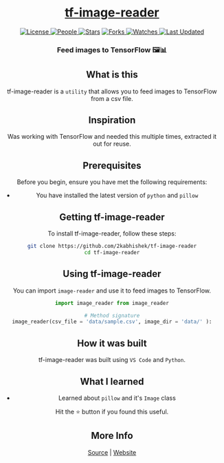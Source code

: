 <div align = "center">

<h1><a href="https://2kabhishek.github.io/tf-image-reader">tf-image-reader</a></h1>

<a href="https://github.com/2KAbhishek/tf-image-reader/blob/main/LICENSE">
<img alt="License" src="https://img.shields.io/github/license/2kabhishek/tf-image-reader?style=flat&color=eee&label="> </a>

<a href="https://github.com/2KAbhishek/tf-image-reader/graphs/contributors">
<img alt="People" src="https://img.shields.io/github/contributors/2kabhishek/tf-image-reader?style=flat&color=ffaaf2&label=People"> </a>

<a href="https://github.com/2KAbhishek/tf-image-reader/stargazers">
<img alt="Stars" src="https://img.shields.io/github/stars/2kabhishek/tf-image-reader?style=flat&color=98c379&label=Stars"></a>

<a href="https://github.com/2KAbhishek/tf-image-reader/network/members">
<img alt="Forks" src="https://img.shields.io/github/forks/2kabhishek/tf-image-reader?style=flat&color=66a8e0&label=Forks"> </a>

<a href="https://github.com/2KAbhishek/tf-image-reader/watchers">
<img alt="Watches" src="https://img.shields.io/github/watchers/2kabhishek/tf-image-reader?style=flat&color=f5d08b&label=Watches"> </a>

<a href="https://github.com/2KAbhishek/tf-image-reader/pulse">
<img alt="Last Updated" src="https://img.shields.io/github/last-commit/2kabhishek/tf-image-reader?style=flat&color=e06c75&label="> </a>

<h3>Feed images to TensorFlow 🖼️📊</h3>

## What is this

tf-image-reader is a `utility` that allows you to feed images to TensorFlow from a csv file.

## Inspiration

Was working with TensorFlow and needed this multiple times, extracted it out for reuse.

## Prerequisites

Before you begin, ensure you have met the following requirements:

- You have installed the latest version of `python` and `pillow`

## Getting tf-image-reader

To install tf-image-reader, follow these steps:

```bash
git clone https://github.com/2kabhishek/tf-image-reader
cd tf-image-reader
```

## Using tf-image-reader

You can import `image-reader` and use it to feed images to TensorFlow.

```python
import image_reader from image_reader

# Method signature
image_reader(csv_file = 'data/sample.csv', image_dir = 'data/' ):
```

## How it was built

tf-image-reader was built using `VS Code` and `Python`.

## What I learned

- Learned about `pillow` and it's `Image` class

Hit the ⭐ button if you found this useful.

## More Info

<div align="center">

<a href="https://github.com/2KAbhishek/tf-image-reader">Source</a> | <a href="https://2kabhishek.github.io/tf-image-reader">Website</a>

</div>
